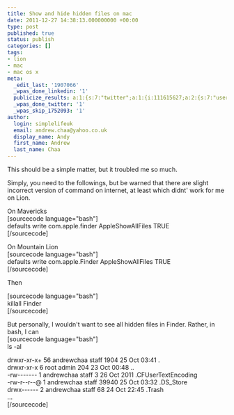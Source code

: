 ```yaml
---
title: Show and hide hidden files on mac
date: 2011-12-27 14:38:13.000000000 +00:00
type: post
published: true
status: publish
categories: []
tags:
- lion
- mac
- mac os x
meta:
  _edit_last: '1907066'
  _wpas_done_linkedin: '1'
  publicize_results: a:1:{s:7:"twitter";a:1:{i:111615627;a:2:{s:7:"user_id";s:10:"andrewchaa";s:7:"post_id";s:18:"151673266338140160";}}}
  _wpas_done_twitter: '1'
  _wpas_skip_1752093: '1'
author:
  login: simplelifeuk
  email: andrew.chaa@yahoo.co.uk
  display_name: Andy
  first_name: Andrew
  last_name: Chaa
---
```

<p>This should be a simple matter, but it troubled me so much.</p>
<p>Simply, you need to the followings, but be warned that there are slight incorrect version of command on internet, at least which didnt' work for me on Lion.</p>
<p>On Mavericks<br />
[sourcecode language="bash"]<br />
defaults write com.apple.finder AppleShowAllFiles TRUE<br />
[/sourcecode]</p>
<p>On Mountain Lion<br />
[sourcecode language="bash"]<br />
defaults write com.apple.Finder AppleShowAllFiles TRUE<br />
[/sourcecode]</p>
<p>Then</p>
<p>[sourcecode language="bash"]<br />
killall Finder<br />
[/sourcecode]</p>
<p>But personally, I wouldn't want to see all hidden files in Finder. Rather, in bash, I can<br />
[sourcecode language="bash"]<br />
ls -al</p>
<p>drwxr-xr-x+ 56 andrewchaa  staff   1904 25 Oct 03:41 .<br />
drwxr-xr-x   6 root        admin    204 23 Oct 00:48 ..<br />
-rw-------   1 andrewchaa  staff      3 26 Oct  2011 .CFUserTextEncoding<br />
-rw-r--r--@  1 andrewchaa  staff  39940 25 Oct 03:32 .DS_Store<br />
drwx------   2 andrewchaa  staff     68 24 Oct 22:45 .Trash<br />
...<br />
[/sourcecode]</p>
